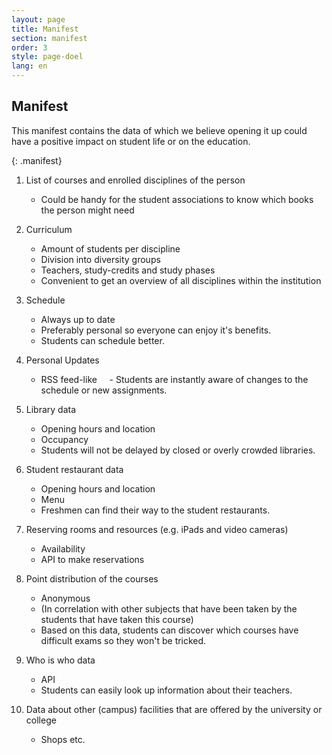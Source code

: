 ```yaml
---
layout: page
title: Manifest
section: manifest
order: 3
style: page-doel
lang: en
---
```



## Manifest
This manifest contains the data of which we believe opening it up could
have a positive impact on student life or on the education.

{: .manifest}
1. List of courses and enrolled disciplines of the person
    - Could be handy for the student associations to know which books the person might need

2. Curriculum
    - Amount of students per discipline
    - Division into diversity groups
    - Teachers, study-credits and study phases
    - Convenient to get an overview of all disciplines within the institution

3. Schedule
    - Always up to date
    - Preferably personal so everyone can enjoy it's benefits.
    - Students can schedule better.

4. Personal Updates
    - RSS feed-like
    - Students are instantly aware of changes to the schedule or new assignments.

5. Library data
    - Opening hours and location
    - Occupancy
    - Students will not be delayed by closed or overly crowded libraries.

6. Student restaurant data
    - Opening hours and location
    - Menu
    - Freshmen can find their way to the student restaurants.

7. Reserving rooms and resources (e.g. iPads and video cameras)
    - Availability
    - API to make reservations

8. Point distribution of the courses
    - Anonymous
    - (In correlation with other subjects that have been taken by the students that have taken this course)
    - Based on this data, students can discover which courses have difficult exams so they won't be tricked.

9. Who is who data
	- API
	- Students can easily look up information about their teachers.

10. Data about other (campus) facilities that are offered by the university or college
    - Shops etc.
